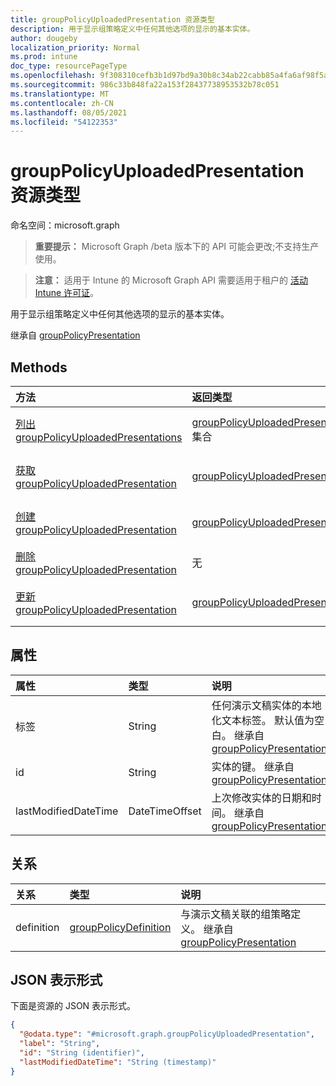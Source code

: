 ```yaml
---
title: groupPolicyUploadedPresentation 资源类型
description: 用于显示组策略定义中任何其他选项的显示的基本实体。
author: dougeby
localization_priority: Normal
ms.prod: intune
doc_type: resourcePageType
ms.openlocfilehash: 9f308310cefb3b1d97bd9a30b8c34ab22cabb85a4fa6af98f5a98460f76e6de4
ms.sourcegitcommit: 986c33b848fa22a153f28437738953532b78c051
ms.translationtype: MT
ms.contentlocale: zh-CN
ms.lasthandoff: 08/05/2021
ms.locfileid: "54122353"
---
```

# <a name="grouppolicyuploadedpresentation-resource-type"></a>groupPolicyUploadedPresentation 资源类型

命名空间：microsoft.graph

> **重要提示：** Microsoft Graph /beta 版本下的 API 可能会更改;不支持生产使用。

> **注意：** 适用于 Intune 的 Microsoft Graph API 需要适用于租户的 [活动 Intune 许可证](https://go.microsoft.com/fwlink/?linkid=839381)。

用于显示组策略定义中任何其他选项的显示的基本实体。


继承自 [groupPolicyPresentation](../resources/intune-grouppolicy-grouppolicypresentation.md)

## <a name="methods"></a>Methods
|方法|返回类型|说明|
|:---|:---|:---|
|[列出 groupPolicyUploadedPresentations](../api/intune-grouppolicy-grouppolicyuploadedpresentation-list.md)|[groupPolicyUploadedPresentation](../resources/intune-grouppolicy-grouppolicyuploadedpresentation.md) 集合|列出 [groupPolicyUploadedPresentation 对象的属性和](../resources/intune-grouppolicy-grouppolicyuploadedpresentation.md) 关系。|
|[获取 groupPolicyUploadedPresentation](../api/intune-grouppolicy-grouppolicyuploadedpresentation-get.md)|[groupPolicyUploadedPresentation](../resources/intune-grouppolicy-grouppolicyuploadedpresentation.md)|读取 [groupPolicyUploadedPresentation 对象的属性和](../resources/intune-grouppolicy-grouppolicyuploadedpresentation.md) 关系。|
|[创建 groupPolicyUploadedPresentation](../api/intune-grouppolicy-grouppolicyuploadedpresentation-create.md)|[groupPolicyUploadedPresentation](../resources/intune-grouppolicy-grouppolicyuploadedpresentation.md)|创建新的 [groupPolicyUploadedPresentation](../resources/intune-grouppolicy-grouppolicyuploadedpresentation.md) 对象。|
|[删除 groupPolicyUploadedPresentation](../api/intune-grouppolicy-grouppolicyuploadedpresentation-delete.md)|无|删除 [groupPolicyUploadedPresentation](../resources/intune-grouppolicy-grouppolicyuploadedpresentation.md)。|
|[更新 groupPolicyUploadedPresentation](../api/intune-grouppolicy-grouppolicyuploadedpresentation-update.md)|[groupPolicyUploadedPresentation](../resources/intune-grouppolicy-grouppolicyuploadedpresentation.md)|更新 [groupPolicyUploadedPresentation 对象](../resources/intune-grouppolicy-grouppolicyuploadedpresentation.md) 的属性。|

## <a name="properties"></a>属性
|属性|类型|说明|
|:---|:---|:---|
|标签|String|任何演示文稿实体的本地化文本标签。 默认值为空白。 继承自 [groupPolicyPresentation](../resources/intune-grouppolicy-grouppolicypresentation.md)|
|id|String|实体的键。 继承自 [groupPolicyPresentation](../resources/intune-grouppolicy-grouppolicypresentation.md)|
|lastModifiedDateTime|DateTimeOffset|上次修改实体的日期和时间。 继承自 [groupPolicyPresentation](../resources/intune-grouppolicy-grouppolicypresentation.md)|

## <a name="relationships"></a>关系
|关系|类型|说明|
|:---|:---|:---|
|definition|[groupPolicyDefinition](../resources/intune-grouppolicy-grouppolicydefinition.md)|与演示文稿关联的组策略定义。 继承自 [groupPolicyPresentation](../resources/intune-grouppolicy-grouppolicypresentation.md)|

## <a name="json-representation"></a>JSON 表示形式
下面是资源的 JSON 表示形式。
<!-- {
  "blockType": "resource",
  "keyProperty": "id",
  "@odata.type": "microsoft.graph.groupPolicyUploadedPresentation"
}
-->
``` json
{
  "@odata.type": "#microsoft.graph.groupPolicyUploadedPresentation",
  "label": "String",
  "id": "String (identifier)",
  "lastModifiedDateTime": "String (timestamp)"
}
```





